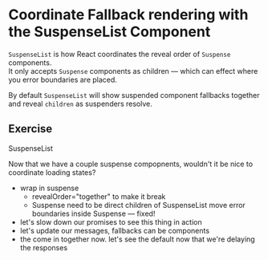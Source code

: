 # Coordinate Fallback rendering with the SuspenseList Component

`SuspenseList` is how React coordinates the reveal order of `Suspense` components.  
It only accepts `Suspense` components as children — which can effect where you error boundaries are placed.

By default `SuspenseList` will show suspended component fallbacks together and reveal `children` as suspenders resolve.

## Exercise

SuspenseList

Now that we have a couple suspense compopnents, wouldn't it be nice to coordinate loading states?

- wrap in suspense
  - revealOrder="together" to make it break
  - Suspense need to be direct children of SuspenseList move error boundaries inside Suspense — fixed!
- let's slow down our promises to see this thing in action
- let's update our messages, fallbacks can be components
- the come in together now. let's see the default now that we're delaying the responses
